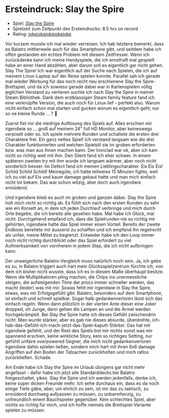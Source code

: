 # Ersteindruck: Slay the Spire

* Spiel: [Slay the Spire](https://store.steampowered.com/app/646570/Slay_the_Spire/)
* Spielzeit zum Zeitpunkt des Ersteindrucks: 8.5 hrs on record
* Rating: [joke](_assets\rating\joke_fill.jpg)[joke](_assets\rating\joke_fill.jpg)[joke](_assets\rating\joke_fill.jpg)[joke](_assets\rating\joke.jpg)[joke](_assets\rating\joke.jpg)

Vor kurzem musste ich mal wieder verreisen. Ich hab letztens bemerkt, dass es Balatro mittlerweile auch für das Smartphone gibt, und seitdem habe ich offen gestanden ein echtes Problem mit diesem Zeitfresser. Wenn ich zurückdenke kann ich meine Handyspiele, die ich ernsthaft mal gespielt habe an einer Hand abzählen, aber darum soll es eigentlich gar nicht gehen. Slay The Spire! Ich war eigentlich auf der Suche nach Spielen, die ich auf meinem Linux-Laptop auf der Reise spielen konnte. Parallel sah ich gerade mal wieder Werbung für das noch recht neu erschienene Slay the Spire-Brettspiel, und da ich sowieso gerade dabei war in Kartenspielen völlig jeglichen Verstand zu verlieren suchte ich nach Slay the Spire in meiner Steam Bibliothek. Dank dem erstklassigen Steam family feature fand ich eine verknüpfte Version, die auch noch für Linux lief - perfekt also. Warum nicht einfach schon mal starten und gucken worum es eigentlich geht, nur so ne kleine Runde ... ? 👀

Zuerst fiel mir die niedrige Auflösung des Spiels auf. Alles erschien mir irgendwie so ... groß auf meinem 24" full HD Monitor, aber keineswegs verpixelt oder so. Ich spiele mehrere Runden und schaltete die ersten drei Charaktere frei. Ein ganz nettes Spiel! Ich verstand langsam wie die drei Charakter funktionierten und welchen Spielstil sie im groben erforderten bzw. was man aus ihnen machen kann. Der Ironclad war ok, aber ich kam nicht so richtig weit mit ihm. Den Silent fand ich eher schwer. In einem späteren zweiten try mit ihm wurde ich langsam wärmer, aber noch nicht sonderlich besser. Im Defect fand ich meinen Lieblingscharakter. Eis Eis Eis! Schild Schild Schild! Meinegüte, ich hatte teilweise 15 Minuten fights, weil ich zu viel auf Eis und kaum damage gebaut hatte und man mich einfach nicht tot bekam. Das war schon witzig, aber doch auch irgendwie ermüdend.

Und irgendwie blieb es auch im groben und ganzen dabei. Slay the Spire holt mich nicht so richtig ab. Es fühlt sich nach den ersten Runden zu sehr wie ein Korsett an, in dem ich jeden Durchlauf verbringe und mich durch Orte begebe, die ich bereits alle gesehen habe. Mal habe ich Glück, mal nicht. Durchgehend empfand ich, dass die Spielrunden nie so richtig mir gehörten, irgendwie hatte das Spiel immer einen Vorteil. Bereits der zweite Endboss bereitete mir äusserst zu schaffen und ich empfand ihn regelrecht als unfair, meine Mittel zu begrenzt. Entweder habe ich den Loop immer noch nicht richtig durchblickt oder das Spiel erfordert zu viel Aufmerksamkeit von vornherein in jedem Step, die ich nicht aufbringen kann.

Der unweigerliche Balatro-Vergleich muss natürlich noch sein. Ja, ich gebe es zu, in Balatro triggert auch hart mein Glücksspielzentrum fürchte ich, von dem ich bisher nicht wusste, dass ich es in diesem Maße überhaupt besitze. Wenn die Multiplikatoren pling machen, die Chips ins unermessliche steigen, die aufsteigenden Töne der procs immer schneller werden, das macht (leider) was mit mir. Sowas fehlt mir irgendwie in Slay the Spire, etwas, was mir Erfolgsgefühl gibt. Balatro, besonders auf dem Smartphone, ist einfach und schnell spielbar. Sogar halb gedankenverloren lässt sich das einfach regeln. Wenn dann plötzlich in der vierten Ante dieser eine Joker dropped, oh Junge, dann gehen die Lampen an und die Ärmel werden hochgekrämpelt. Bei Slay the Spire hatte ich dieses Gefühl zwischendrin nicht. Man wurde stärker, aber es gab nie dieses absurde, überdrehte, ich-hab-das-Gefühl-ich-mach-jetzt-das-Spiel-kaputt-Stärker. Das hat mir irgendwie gefehlt, und der Rest des Spiels bot mir nichts sonst was mir spannend erschien, keine wirkliche Story, kein so richtiges Setting, nur gefühlt unfaire overpowered Gegner, die mich nicht gedankenverloren irgendwie dahin spielen ließen, sondern mich hart mit ihren 6x6 damage Angriffen auf den Boden der Tatsachen zurückholten und mich ratlos zurückließen. Schade.

Am Ende habe ich Slay the Spire im Urlaub übrigens gar nicht mehr angefasst - dafür habe ich jetzt alle Standarddecks bei Balatro freigeschaltet, yikes. Slay the Spire und ich werden jedenfalls, denke ich, keine super dicken Freunde mehr. Ich sehe durchaus ein, dass es da noch einige Tiefe gäbe, aber, um ehrlich zu sein, ist mir das zu taktisch, zu ermüdend durchweg aufpassen zu müssen, zu unbarmherzig, zu unfreundlich einem Bauchspieler gegenüber. Kein schlechtes Spiel, aber nichts so richtig für mich, und ich hoffe niemals die Brettspiel-Variante spielen zu müssen.